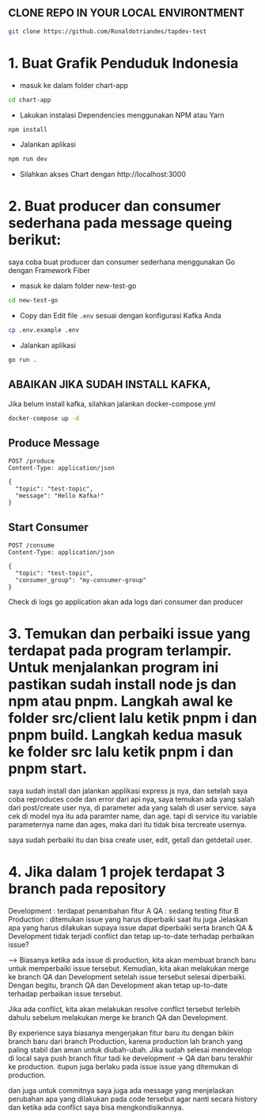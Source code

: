 
## CLONE REPO IN YOUR LOCAL ENVIRONTMENT
```bash
git clone https://github.com/Ronaldotriandes/tapdev-test
```

# 1. Buat Grafik Penduduk Indonesia

- masuk ke dalam folder chart-app
```bash
cd chart-app
```
- Lakukan instalasi Dependencies menggunakan NPM atau Yarn
```bash
npm install
```
- Jalankan aplikasi
```bash
npm run dev
```
- Silahkan akses Chart dengan   http://localhost:3000


# 2. Buat producer dan consumer sederhana pada message queing berikut:

saya coba buat producer dan consumer sederhana menggunakan Go dengan Framework Fiber
- masuk ke dalam folder new-test-go
```bash
cd new-test-go
```
- Copy dan Edit file `.env` sesuai dengan konfigurasi Kafka Anda
```bash
cp .env.example .env
```
- Jalankan aplikasi
```bash
go run .
```

## ABAIKAN JIKA SUDAH INSTALL KAFKA,
Jika belum install kafka, silahkan jalankan docker-compose.yml
```bash
docker-compose up -d
```

## Produce Message
```
POST /produce
Content-Type: application/json

{
  "topic": "test-topic",
  "message": "Hello Kafka!"
}
```

## Start Consumer
```
POST /consume
Content-Type: application/json

{
  "topic": "test-topic",
  "consumer_group": "my-consumer-group"
}
```
Check di logs go application akan ada logs dari consumer dan producer


# 3. Temukan dan perbaiki issue yang terdapat pada program terlampir. Untuk menjalankan program ini pastikan sudah install node js dan npm atau pnpm. Langkah awal ke folder src/client lalu ketik pnpm i dan pnpm build. Langkah kedua masuk ke folder src lalu ketik pnpm i dan pnpm start.

saya sudah install dan jalankan applikasi express js nya, dan setelah saya coba reproduces code dan error dari api nya, saya temukan ada yang salah dari post/create user nya, di parameter ada yang salah di user service. saya cek di model nya itu ada paramter name, dan age. tapi di service itu variable parameternya name dan ages, maka dari itu tidak bisa tercreate usernya.

saya sudah perbaiki itu dan bisa create user, edit, getall dan getdetail user.

# 4. Jika dalam 1 projek terdapat 3 branch pada repository

Development : terdapat penambahan fitur A
QA : sedang testing fitur B
Production : ditemukan issue yang harus diperbaiki saat itu juga
Jelaskan apa yang harus dilakukan supaya issue dapat diperbaiki serta branch QA & Development tidak terjadi conflict dan tetap up-to-date terhadap perbaikan issue?

-->
Biasanya ketika ada issue di production, kita akan membuat branch baru untuk memperbaiki issue tersebut. Kemudian, kita akan melakukan merge ke branch QA dan Development setelah issue tersebut selesai diperbaiki. Dengan begitu, branch QA dan Development akan tetap up-to-date terhadap perbaikan issue tersebut.

Jika ada conflict, kita akan melakukan resolve conflict tersebut terlebih dahulu sebelum melakukan merge ke branch QA dan Development.

By experience saya biasanya mengerjakan fitur baru itu dengan bikin branch baru dari branch Production, karena production lah branch yang paling stabil dan aman untuk diubah-ubah. Jika sudah selesai mendevelop di local saya push branch fitur tadi ke development -> QA dan baru terakhir ke production. itupun juga berlaku pada issue issue yang ditemukan di production. 

dan juga untuk commitnya saya juga ada message yang menjelaskan perubahan apa yang dilakukan pada code tersebut agar nanti secara history dan ketika ada conflict saya bisa mengkondisikannya. 

